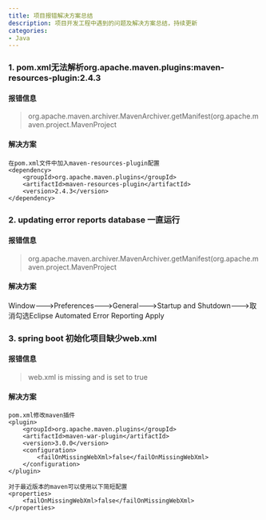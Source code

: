 ```yaml
---
title: 项目报错解决方案总结
description: 项目开发工程中遇到的问题及解决方案总结，持续更新
categories:
- Java
---
```

### 1. pom.xml无法解析org.apache.maven.plugins:maven-resources-plugin:2.4.3

#### 报错信息
> org.apache.maven.archiver.MavenArchiver.getManifest(org.apache.maven.project.MavenProject  

#### 解决方案  
```
在pom.xml文件中加入maven-resources-plugin配置
<dependency>
    <groupId>org.apache.maven.plugins</groupId>
    <artifactId>maven-resources-plugin</artifactId>
    <version>2.4.3</version>
</dependency>
```

### 2. updating error reports database 一直运行

#### 报错信息
> org.apache.maven.archiver.MavenArchiver.getManifest(org.apache.maven.project.MavenProject  

#### 解决方案 
Window--->Preferences--->General--->Startup and Shutdown--->取消勾选Eclipse Automated Error Reporting Apply

### 3. spring boot 初始化项目缺少web.xml

#### 报错信息
> web.xml is missing and <failOnMissingWebXml> is set to true	

#### 解决方案 
```
pom.xml修改maven插件
<plugin>
    <groupId>org.apache.maven.plugins</groupId>
    <artifactId>maven-war-plugin</artifactId>
    <version>3.0.0</version>
    <configuration>
        <failOnMissingWebXml>false</failOnMissingWebXml>
    </configuration>
</plugin>

对于最近版本的maven可以使用以下简短配置
<properties>
    <failOnMissingWebXml>false</failOnMissingWebXml>
</properties>
```